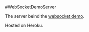 #WebSocketDemoServer

The server beind the [websocket demo](http://codepen.io/LionelTay/live/wgpgZK).

Hosted on Heroku.